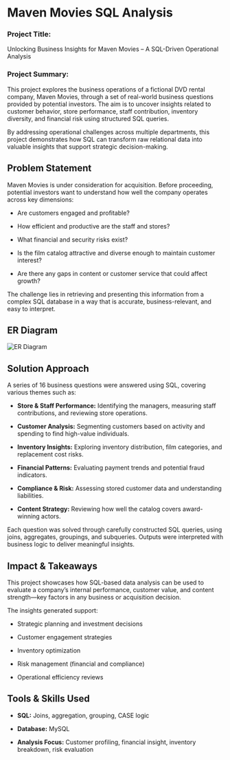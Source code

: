 # Maven Movies SQL Analysis

### Project Title:
Unlocking Business Insights for Maven Movies – A SQL-Driven Operational Analysis

### Project Summary:
This project explores the business operations of a fictional DVD rental company, Maven Movies, through a set of real-world business questions provided by potential investors. The aim is to uncover insights related to customer behavior, store performance, staff contribution, inventory diversity, and financial risk using structured SQL queries.

By addressing operational challenges across multiple departments, this project demonstrates how SQL can transform raw relational data into valuable insights that support strategic decision-making.


## Problem Statement

Maven Movies is under consideration for acquisition. Before proceeding, potential investors want to understand how well the company operates across key dimensions:

- Are customers engaged and profitable?

- How efficient and productive are the staff and stores?

- What financial and security risks exist?

- Is the film catalog attractive and diverse enough to maintain customer interest?

- Are there any gaps in content or customer service that could affect growth?

The challenge lies in retrieving and presenting this information from a complex SQL database in a way that is accurate, business-relevant, and easy to interpret.


## ER Diagram 
![ER Diagram](https://github.com/user-attachments/assets/8a1fa42a-d3a2-46b3-b1dd-c4d03f447394)


## Solution Approach

A series of 16 business questions were answered using SQL, covering various themes such as:

- **Store & Staff Performance:** Identifying the managers, measuring staff contributions, and reviewing store operations.

- **Customer Analysis:** Segmenting customers based on activity and spending to find high-value individuals.

- **Inventory Insights:** Exploring inventory distribution, film categories, and replacement cost risks.

- **Financial Patterns:** Evaluating payment trends and potential fraud indicators.

- **Compliance & Risk:** Assessing stored customer data and understanding liabilities.

- **Content Strategy:** Reviewing how well the catalog covers award-winning actors.

Each question was solved through carefully constructed SQL queries, using joins, aggregates, groupings, and subqueries. Outputs were interpreted with business logic to deliver meaningful insights.


## Impact & Takeaways

This project showcases how SQL-based data analysis can be used to evaluate a company’s internal performance, customer value, and content strength—key factors in any business or acquisition decision.

The insights generated support:

- Strategic planning and investment decisions

- Customer engagement strategies

- Inventory optimization

- Risk management (financial and compliance)

- Operational efficiency reviews

## Tools & Skills Used

- **SQL:** Joins, aggregation, grouping, CASE logic

- **Database:** MySQL

- **Analysis Focus:** Customer profiling, financial insight, inventory breakdown, risk evaluation

